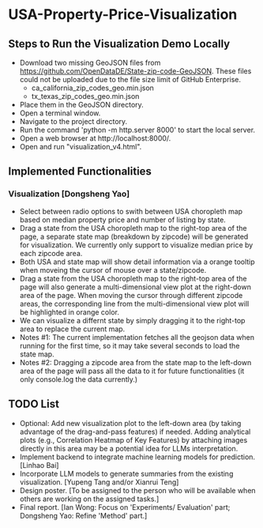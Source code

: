# USA-Property-Price-Visualization

## Steps to Run the Visualization Demo Locally

- Download two missing GeoJSON files from https://github.com/OpenDataDE/State-zip-code-GeoJSON. These files could not be uploaded due to the file size limit of GitHub Enterprise.
  - ca_california_zip_codes_geo.min.json
  - tx_texas_zip_codes_geo.min.json
- Place them in the GeoJSON directory.
- Open a terminal window.
- Navigate to the project directory.
- Run the command 'python -m http.server 8000' to start the local server.
- Open a web browser at http://localhost:8000/.
- Open and run "visualization_v4.html".

## Implemented Functionalities

### Visualization [Dongsheng Yao]

- Select between radio options to swith between USA choropleth map based on median property price and number of listing by state.
- Drag a state from the USA choropleth map to the right-top area of the page, a separate state map (breakdown by zipcode) will be generated for visualization. We currently only support to visualize median price by each zipcode area.
- Both USA and state map will show detail information via a orange tooltip when moveing the cursor of mouse over a state/zipcode.
- Drag a state from the USA choropleth map to the right-top area of the page will also generate a multi-dimensional view plot at the right-down area of the page. When moving the cursor through different zipcode areas, the corresponding line from the multi-dimensional view plot will be highlighted in orange color.
- We can visualize a differnt state by simply dragging it to the right-top area to replace the current map.
- Notes #1: The current implementation fetches all the geojson data when running for the first time, so it may take several seconds to load the state map.
- Notes #2: Dragging a zipcode area from the state map to the left-down area of the page will pass all the data to it for future functionalities (it only console.log the data currently.)

## TODO List

- Optional: Add new visualization plot to the left-down area (by taking advantage of the drag-and-pass features) if needed. Adding analytical plots (e.g., Correlation Heatmap of Key Features) by attaching images directly in this area may be a potential idea for LLMs interpretation.
- Implement backend to integrate machine learning models for prediction. [Linhao Bai]
- Incorporate LLM models to generate summaries from the existing visualization. [Yupeng Tang and/or Xianrui Teng]
- Design poster. [To be assigned to the person who will be available when others are working on the assigned tasks.]
- Final report. [Ian Wong: Focus on 'Experiments/ Evaluation' part; Dongsheng Yao: Refine 'Method' part.]
